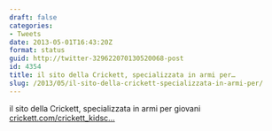 ```yaml
---
draft: false
categories:
- Tweets
date: 2013-05-01T16:43:20Z
format: status
guid: http://twitter-329622070130520068-post
id: 4354
title: il sito della Crickett, specializzata in armi per…
slug: /2013/05/il-sito-della-crickett-specializzata-in-armi-per/
---
```


il sito della Crickett, specializzata in armi per giovani [crickett.com/crickett_kidsc…](http://www.crickett.com/crickett_kidscorner.php)